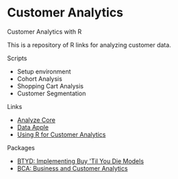 Customer Analytics
================

Customer Analytics with R

This is a repository of R links for analyzing customer data.

Scripts

 - Setup environment
 - Cohort Analysis
 - Shopping Cart Analysis
 - Customer Segmentation


Links

 - [Analyze Core](http://analyzecore.com)
 - [Data Apple](http://www.dataapple.net)
 - [Using R for Customer Analytics](https://ds4ci.files.wordpress.com/2013/09/ciwr_2introandpracticals.pdf) 

Packages

 - [BTYD: Implementing Buy 'Til You Die Models](http://cran.r-project.org/web/packages/BTYD/)
 - [BCA: Business and Customer Analytics](http://cran.r-project.org/web/packages/BCA/) 

